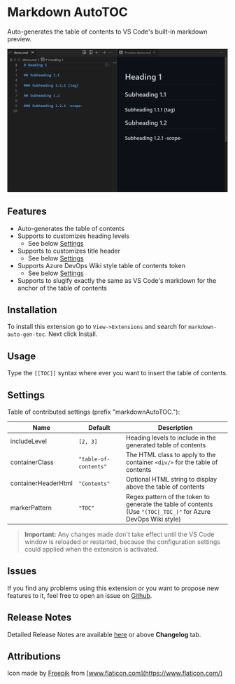 # Markdown AutoTOC

Auto-generates the table of contents to VS Code's built-in markdown preview.

![Demo](./images/readme/demo.gif)

## Features

- Auto-generates the table of contents
- Supports to customizes heading levels
  - See below [Settings](#settings)
- Supports to customizes title header
  - See below [Settings](#settings)
- Supports Azure DevOps Wiki style table of contents token
  - See below [Settings](#settings)
- Supports to slugify exactly the same as VS Code's markdown for the anchor of the table of contents

## Installation

To install this extension go to `View->Extensions` and search for `markdown-auto-gen-toc`. Next click Install.

## Usage

Type the `[[TOC]]` syntax where ever you want to insert the table of contents.

## Settings

Table of contributed settings (prefix "markdownAutoTOC."):

| Name                | Default               | Description                                                                                                         |
| ------------------- | --------------------- | ------------------------------------------------------------------------------------------------------------------- |
| includeLevel        | `[2, 3]`              | Heading levels to include in the generated table of contents                                                        |
| containerClass      | `"table-of-contents"` | The HTML class to apply to the container `<div/>` for the table of contents                                         |
| containerHeaderHtml | `"Contents"`          | Optional HTML string  to display above the table of contents                                                        |
| markerPattern       | `"TOC"`               | Regex pattern of the token to generate the table of contents<br/>(Use `"(TOC\|_TOC_)"` for Azure DevOps Wiki style) |

> **Important:** Any changes made don't take effect until the VS Code window is reloaded or restarted, because the configuration settings could applied when the extension is activated.

## Issues

If you find any problems using this extension or you want to propose new features to it, feel free to open an issue on [Github](https://github.com/phoihos/vscode-markdown-auto-gen-toc/issues).

## Release Notes

Detailed Release Notes are available [here](https://github.com/phoihos/vscode-markdown-auto-gen-toc/blob/master/CHANGELOG.md) or above **Changelog** tab.

## Attributions

Icon made by [Freepik](https://www.flaticon.com/authors/freepik) from [www.flaticon.com](https://www.flaticon.com/)
